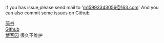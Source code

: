 if you has issue,please send mail to 'm15993343056@163.com' And you can also commit some issues on Github.

[简书](https://www.jianshu.com/u/0fab751d9878)  
[Github](https://github.com/xianqincanglang/)  
[博客园](https://www.cnblogs.com/123qw/) 很久不维护  


